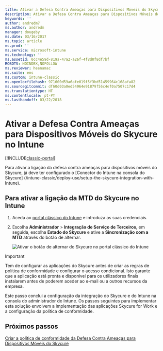 ```yaml
---
title: Ativar a Defesa Contra Ameaças para Dispositivos Móveis do Skycure no Intune
description: Ativar a Defesa Contra Ameaças para Dispositivos Móveis do Skycure no portal clássico do Intune.
keywords: ''
author: andredm7
ms.author: andredm
manager: dougeby
ms.date: 03/16/2017
ms.topic: article
ms.prod: ''
ms.service: microsoft-intune
ms.technology: ''
ms.assetid: 0cc4e59d-819a-47a2-a26f-4f8d0f8df7bf
ROBOTS: NOINDEX,NOFOLLOW
ms.reviewer: heenamac
ms.suite: ems
ms.custom: intune-classic
ms.openlocfilehash: 971600d59a6afe019f5f3bd51459964c168afa82
ms.sourcegitcommit: df60d03a0ed54964e91879f56c4ef0a7507c17d4
ms.translationtype: HT
ms.contentlocale: pt-PT
ms.lasthandoff: 03/22/2018
---
```

# <a name="enable-skycure-mobile-threat-defense-in-intune"></a>Ativar a Defesa Contra Ameaças para Dispositivos Móveis do Skycure no Intune

[!INCLUDE[classic-portal](../includes/classic-portal.md)]

Para ativar a ligação da defesa contra ameaças para dispositivos móveis do Skycure, já deve ter configurado o [Conector do Intune na consola do Skycure] (/intune-classic/deploy-use/setup-the-skycure-integration-with-Intune).

## <a name="to-enable-the-skycure-mtd-connection-in-intune"></a>Para ativar a ligação da MTD do Skycure no Intune

1.  Aceda ao [portal clássico do Intune](https://manage.microsoft.com/) e introduza as suas credenciais.

2.  Escolha **Administrador** &gt; **Integração de Serviço de Terceiros**, em seguida, escolha **Estado do Skycure** e ative a **Sincronização com a MTD** através do botão de alternar.

    ![Ativar o botão de alternar do Skycure no portal clássico do Intune](../media/mtp/enable-skycure-1.png)

> [!IMPORTANT] 
> Tem de configurar as aplicações do Skycure antes de criar as regras de política de conformidade e configurar o acesso condicional. Isto garante que a aplicação está pronta e disponível para os utilizadores finais instalarem antes de poderem aceder ao e-mail ou a outros recursos da empresa.

Este passo conclui a configuração da integração do Skycure e do Intune na consola do administrador do Intune. Os passos seguintes para implementar esta solução envolvem a implementação das aplicações Skycure for Work e a configuração da política de conformidade.

## <a name="next-steps"></a>Próximos passos

[Criar a política de conformidade da Defesa Contra Ameaças para Dispositivos Móveis do Skycure](/intune-classic/deploy-use/create-skycure-mobile-threat-defense-compliance-policy)
